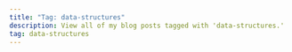 ```yaml
---
title: "Tag: data-structures"
description: View all of my blog posts tagged with 'data-structures.'
tag: data-structures
---
```

